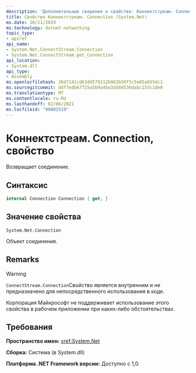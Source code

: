 ```yaml
---
description: 'Дополнительные сведения о свойстве: Коннектстреам. Connection'
title: Свойство Коннектстреам. Connection (System.Net)
ms.date: 10/21/2019
ms.technology: dotnet-networking
topic_type:
- apiref
api_name:
- System.Net.ConnectStream.Connection
- System.Net.ConnectStream.get_Connection
api_location:
- System.dll
api_type:
- Assembly
ms.openlocfilehash: 26d7141cd63dd579112b962b58f5c5e85a655dc1
ms.sourcegitcommit: ddf7edb67715a5b9a45e3dd44536dabc153c1de0
ms.translationtype: MT
ms.contentlocale: ru-RU
ms.lasthandoff: 02/06/2021
ms.locfileid: "99802519"
---
```

# <a name="connectstreamconnection-property"></a>Коннектстреам. Connection, свойство

Возвращает соединение.

## <a name="syntax"></a>Синтаксис

```csharp
internal Connection Connection { get; }
```

## <a name="property-value"></a>Значение свойства

`System.Net.Connection`

Объект соединения.

## <a name="remarks"></a>Remarks

> [!WARNING]
> `ConnectStream.Connection`Свойство является внутренним и не предназначено для непосредственного использования в коде.
>
> Корпорация Майкрософт не поддерживает использование этого свойства в рабочем приложении при каких-либо обстоятельствах.

## <a name="requirements"></a>Требования

**Пространство имен:** <xref:System.Net>

**Сборка:** Система (в System.dll)

**Платформа .NET Framework версии:** Доступно с 1,0.
